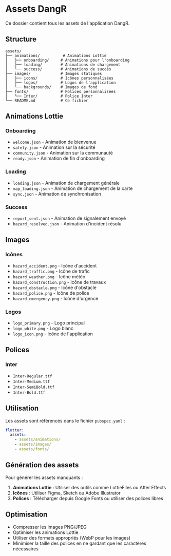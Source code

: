 # Assets DangR

Ce dossier contient tous les assets de l'application DangR.

## Structure

```
assets/
├── animations/          # Animations Lottie
│   ├── onboarding/     # Animations pour l'onboarding
│   ├── loading/        # Animations de chargement
│   └── success/        # Animations de succès
├── images/             # Images statiques
│   ├── icons/          # Icônes personnalisées
│   ├── logos/          # Logos de l'application
│   └── backgrounds/    # Images de fond
├── fonts/              # Polices personnalisées
│   └── Inter/          # Police Inter
└── README.md           # Ce fichier
```

## Animations Lottie

### Onboarding
- `welcome.json` - Animation de bienvenue
- `safety.json` - Animation sur la sécurité
- `community.json` - Animation sur la communauté
- `ready.json` - Animation de fin d'onboarding

### Loading
- `loading.json` - Animation de chargement générale
- `map_loading.json` - Animation de chargement de la carte
- `sync.json` - Animation de synchronisation

### Success
- `report_sent.json` - Animation de signalement envoyé
- `hazard_resolved.json` - Animation d'incident résolu

## Images

### Icônes
- `hazard_accident.png` - Icône d'accident
- `hazard_traffic.png` - Icône de trafic
- `hazard_weather.png` - Icône météo
- `hazard_construction.png` - Icône de travaux
- `hazard_obstacle.png` - Icône d'obstacle
- `hazard_police.png` - Icône de police
- `hazard_emergency.png` - Icône d'urgence

### Logos
- `logo_primary.png` - Logo principal
- `logo_white.png` - Logo blanc
- `logo_icon.png` - Icône de l'application

## Polices

### Inter
- `Inter-Regular.ttf`
- `Inter-Medium.ttf`
- `Inter-SemiBold.ttf`
- `Inter-Bold.ttf`

## Utilisation

Les assets sont référencés dans le fichier `pubspec.yaml` :

```yaml
flutter:
  assets:
    - assets/animations/
    - assets/images/
    - assets/fonts/
```

## Génération des assets

Pour générer les assets manquants :

1. **Animations Lottie** : Utiliser des outils comme LottieFiles ou After Effects
2. **Icônes** : Utiliser Figma, Sketch ou Adobe Illustrator
3. **Polices** : Télécharger depuis Google Fonts ou utiliser des polices libres

## Optimisation

- Compresser les images PNG/JPEG
- Optimiser les animations Lottie
- Utiliser des formats appropriés (WebP pour les images)
- Minimiser la taille des polices en ne gardant que les caractères nécessaires

